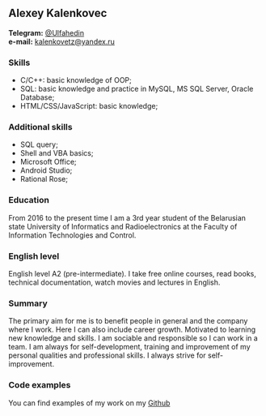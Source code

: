 
## Alexey Kalenkovec
  
**Telegram:** [@Ulfahedin](https://t.me/Ulfahedin)   
**e-mail:**   kalenkovetz@yandex.ru  

### Skills
* C/C++: basic knowledge of OOP;  
* SQL: basic knowledge and practice in MySQL, MS SQL Server, Oracle Database;
* HTML/CSS/JavaScript: basic knowledge;
  
### Additional skills
* SQL query;
* Shell and VBA basics;
* Microsoft Office;
* Android Studio;
* Rational Rose;

### Education
From 2016 to the present time I am a 3rd year student of the Belarusian state University of Informatics and Radioelectronics at the Faculty of Information Technologies and Control.

### English level  
English level A2 (pre-intermediate). I take free online courses, read books, technical documentation, watch movies and lectures in English.

### Summary   
The primary aim for me is to benefit people in general and the company where I work. Here I can also include career growth. Motivated to learning new knowledge and skills. I am sociable and responsible so I can work in a team. I am always for self-development, training and improvement of my personal qualities and professional skills. I always strive for self-improvement.
  
### Code examples
You can find examples of my work on my [Github](https://github.com/Ulfahedin)
  